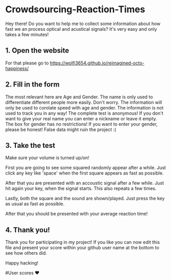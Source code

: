 # Crowdsourcing-Reaction-Times
Hey  there! Do you want to help me to collect some information about how fast we an process optical and acustical signals?
It's very easy and only takes a few minutes!

## 1. Open the website
For that please go to https://wolfi3654.github.io/reimagined-octo-happiness/

## 2. Fill in the form
The most relevant here are Age and Gender.
The name is only used to differentiate different people more easily.
Don't worry. The information will only be used to corolate speed with age and gender.
The information is not used to track you in any way! The complete test is anonymous!
If you don't want to give your real name you can enter a nickname or leave it empty.
The box for gender has no restrictions!
If you want to enter your gender, please be honest! False data might ruin the project :(

## 3. Take the test
Make sure your volume is turned up/on!

First you are going to see some squared randomly appear after a while.
Just click any key like 'space' when the first square appears as fast as possible.

After that you are presented with an accoustic signal after a few while.
Just hit again your key, when the signal starts.
This also repeats a few times.

Lastly, both the square and the sound are shown/played.
Just press the key as usual as fast as possible.

After that you should be presented with your average reaction time!

## 4. Thank you!
Thank you for participating in my project!
If you like you can now edit this file and present your score within your github user name at the bottom to see how others did.

Happy hacking!


#User scores ❤️
